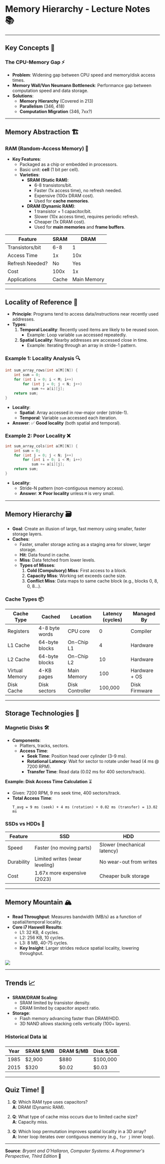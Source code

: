 # Memory Hierarchy - Lecture Notes 📚

---

## **Key Concepts** 🧠

### **The CPU-Memory Gap** ⚡
- **Problem**: Widening gap between CPU speed and memory/disk access times.
- **Memory Wall/Von Neumann Bottleneck**: Performance gap between computation speed and data storage.
- **Solutions**:
  - **Memory Hierarchy** (Covered in 213)
  - **Parallelism** (346, 418)
  - **Computation Migration** (346, 7xx?)

---

## **Memory Abstraction** 🏗️

### **RAM (Random-Access Memory)** 💾
- **Key Features**:
  - Packaged as a chip or embedded in processors.
  - Basic unit: **cell** (1 bit per cell).
  - **Varieties**:
    - **SRAM (Static RAM)**: 
      - 6-8 transistors/bit.
      - Faster (1x access time), no refresh needed.
      - Expensive (100x DRAM cost).
      - Used for **cache memories**.
    - **DRAM (Dynamic RAM)**:
      - 1 transistor + 1 capacitor/bit.
      - Slower (10x access time), requires periodic refresh.
      - Cheaper (1x DRAM cost).
      - Used for **main memories** and **frame buffers**.

| **Feature**       | SRAM         | DRAM          |
|--------------------|--------------|---------------|
| Transistors/bit    | 6-8          | 1             |
| Access Time        | 1x           | 10x           |
| Refresh Needed?    | No           | Yes           |
| Cost               | 100x         | 1x            |
| Applications       | Cache        | Main Memory   |

---

## **Locality of Reference** 🎯
- **Principle**: Programs tend to access data/instructions near recently used addresses.
- **Types**:
  1. **Temporal Locality**: Recently used items are likely to be reused soon.
     - Example: Loop variable `sum` accessed repeatedly.
  2. **Spatial Locality**: Nearby addresses are accessed close in time.
     - Example: Iterating through an array in stride-1 pattern.

### **Example 1: Locality Analysis** 🔍
```c
int sum_array_rows(int a[M][N]) {
    int sum = 0;
    for (int i = 0; i < M; i++)
        for (int j = 0; j < N; j++)
            sum += a[i][j];
    return sum;
}
```
- **Locality**: 
  - **Spatial**: Array accessed in row-major order (stride-1).
  - **Temporal**: Variable `sum` accessed each iteration.
- **Answer**: ✅ **Good locality** (both spatial and temporal).

### **Example 2: Poor Locality** ❌
```c
int sum_array_cols(int a[M][N]) {
    int sum = 0;
    for (int j = 0; j < N; j++)
        for (int i = 0; i < M; i++)
            sum += a[i][j];
    return sum;
}
```
- **Locality**: 
  - Stride-N pattern (non-contiguous memory access).
  - **Answer**: ❌ **Poor locality** unless `M` is very small.

---

## **Memory Hierarchy** 🗃️
- **Goal**: Create an illusion of large, fast memory using smaller, faster storage layers.
- **Caches**:
  - Faster, smaller storage acting as a staging area for slower, larger storage.
  - **Hit**: Data found in cache.
  - **Miss**: Data fetched from lower levels.
  - **Types of Misses**:
    1. **Cold (Compulsory) Miss**: First access to a block.
    2. **Capacity Miss**: Working set exceeds cache size.
    3. **Conflict Miss**: Data maps to same cache block (e.g., blocks 0, 8, 0, 8...).

### **Cache Types** 📦
| **Cache Type**       | **Cached**          | **Location**       | **Latency (cycles)** | **Managed By**       |
|-----------------------|---------------------|--------------------|-----------------------|----------------------|
| Registers             | 4-8 byte words      | CPU core           | 0                     | Compiler             |
| L1 Cache              | 64-byte blocks      | On-Chip L1         | 4                     | Hardware             |
| L2 Cache              | 64-byte blocks      | On-Chip L2         | 10                    | Hardware             |
| Virtual Memory         | 4-KB pages          | Main Memory        | 100                   | Hardware + OS        |
| Disk Cache            | Disk sectors        | Disk Controller    | 100,000               | Disk Firmware        |

---

## **Storage Technologies** 💽

### **Magnetic Disks** 🛠️
- **Components**:
  - Platters, tracks, sectors.
  - **Access Time**:
    - **Seek Time**: Position head over cylinder (3-9 ms).
    - **Rotational Latency**: Wait for sector to rotate under head (4 ms @ 7200 RPM).
    - **Transfer Time**: Read data (0.02 ms for 400 sectors/track).

**Example: Disk Access Time Calculation** ⏳
- Given: 7200 RPM, 9 ms seek time, 400 sectors/track.
- **Total Access Time**:
  ```
  T_avg = 9 ms (seek) + 4 ms (rotation) + 0.02 ms (transfer) = 13.02 ms
  ```

### **SSDs vs HDDs** 🔄
| **Feature**       | SSD                          | HDD                          |
|--------------------|------------------------------|------------------------------|
| Speed              | Faster (no moving parts)     | Slower (mechanical latency)  |
| Durability         | Limited writes (wear leveling)| No wear-out from writes      |
| Cost               | 1.67x more expensive (2023)  | Cheaper bulk storage         |

---

## **Memory Mountain** 🏔️
- **Read Throughput**: Measures bandwidth (MB/s) as a function of spatial/temporal locality.
- **Core i7 Haswell Results**:
  - L1: 32 KB, 4 cycles.
  - L2: 256 KB, 10 cycles.
  - L3: 8 MB, 40-75 cycles.
  - **Key Insight**: Larger strides reduce spatial locality, lowering throughput.

![](https://wy-static.wenxiaobai.com/chat-doc/7e16b1f28e738e0a21bd1c70b9c56c65-image.png)

---

## **Trends** 📈
- **SRAM/DRAM Scaling**:
  - SRAM limited by transistor density.
  - DRAM limited by capacitor aspect ratio.
- **Storage**:
  - Flash memory advancing faster than DRAM/HDD.
  - 3D NAND allows stacking cells vertically (100+ layers).

### **Historical Data** 📊
| **Year** | **SRAM $/MB** | **DRAM $/MB** | **Disk $/GB** |
|----------|---------------|----------------|----------------|
| 1985     | $2,900        | $880           | $100,000       |
| 2015     | $320          | $0.02          | $0.03          |

---

## **Quiz Time!** 🧩
1. **Q**: Which RAM type uses capacitors?  
   **A**: DRAM (Dynamic RAM).

2. **Q**: What type of cache miss occurs due to limited cache size?  
   **A**: Capacity miss.

3. **Q**: Which loop permutation improves spatial locality in a 3D array?  
   **A**: Inner loop iterates over contiguous memory (e.g., `for j` inner loop).

---

**Source**: *Bryant and O'Hallaron, Computer Systems: A Programmer's Perspective, Third Edition* 📖